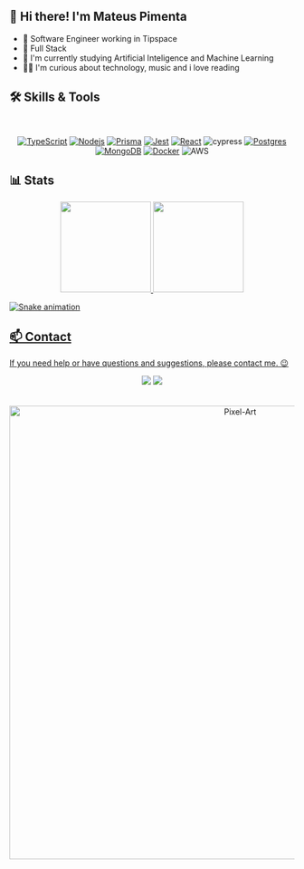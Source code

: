 ## 👋 Hi there! I'm Mateus Pimenta

- 💾 Software Engineer working in Tipspace
- 🚀 Full Stack
- 📖 I'm currently studying Artificial Inteligence and Machine Learning
- 🧙‍♂️ I'm curious about technology, music and i love reading

## 🛠️ Skills & Tools

<br/>

<div align="center">
  
  [![TypeScript](https://img.shields.io/badge/TypeScript-007ACC?style=for-the-badge&logo=typescript&logoColor=white)](https://www.typescriptlang.org/docs/handbook/2/basic-types.html)
  [![Nodejs](https://img.shields.io/badge/Node.js-43853D?style=for-the-badge&logo=node.js&logoColor=white)](https://nodejs.org/en/docs/)
  [![Prisma](https://img.shields.io/badge/Prisma-3982CE?style=for-the-badge&logo=Prisma&logoColor=white)](https://www.prisma.io/docs/)
  [![Jest](https://img.shields.io/badge/-jest-%23C21325?style=for-the-badge&logo=jest&logoColor=white)](https://jestjs.io/)
  [![React](https://img.shields.io/badge/React-20232A?style=for-the-badge&logo=react&logoColor=61DAFB)](https://reactjs.org/)
  ![cypress](https://img.shields.io/badge/-cypress-%23192634?style=for-the-badge&logo=cypress&logoColor=058a5e)
  [![Postgres](https://img.shields.io/badge/PostgreSQL-316192?style=for-the-badge&logo=postgresql&logoColor=white)](https://www.postgresql.org/)
  [![MongoDB](https://img.shields.io/badge/MongoDB-%234ea94b.svg?style=for-the-badge&logo=mongodb&logoColor=white)](https://www.mongodb.com/docs/)
  [![Docker](https://img.shields.io/badge/docker-%230db7ed.svg?style=for-the-badge&logo=docker&logoColor=white)](https://docs.docker.com/)
  ![AWS](https://img.shields.io/badge/AWS-%23FF9900.svg?style=for-the-badge&logo=amazon-aws&logoColor=white)
  
 </div>

## 📊 Stats
<div align="center">
  <a href="https://github.com/xPimenta">
  <img height="160em" src="https://github-readme-stats.vercel.app/api?username=xPimenta&show_icons=true&theme=radical"/>
  <img height="160em" src="https://github-readme-stats.vercel.app/api/top-langs/?username=xPimenta&layout=compact&langs_count=7&theme=radical"/>
</div>

</div align="center">

![Snake animation](https://github.com/LuSntgo/LuSntgo/blob/output/github-contribution-grid-snake.svg)
</div>

  ## 📫 Contact

 If you need help or have questions and suggestions, please contact me. 😉 

<div align="center"> 
   <a href = "mailto:mateuspimartins@hotmail.com"><img src="https://img.shields.io/badge/-Gmail-%23333?style=for-the-badge&logo=gmail&logoColor=white" target="_blank"></a>
  <a href="https://www.linkedin.com/in/mat-pimenta/" target="_blank"><img src="https://img.shields.io/badge/-LinkedIn-%230077B5?style=for-the-badge&logo=linkedin&logoColor=white" target="_blank"></a> 
</div>
<br><br>
 <div align="center">
  <img align="center" alt="Pixel-Art" width="800px" src="https://github.com/xPimenta/xPimenta/blob/main/files/coding.gif"/>
</div>
